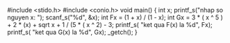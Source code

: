#include <stido.h>
#include <conio.h>
void main()
{
	int x;
	printf_s("nhap so nguyen x: ");
	scanf_s("%d", &x);
	int Fx = (1 + x) / (1 - x);
	int Gx = 3 * ( x ^ 5 ) + 2 * (x) + sqrt x + 1  / (5 * ( x ^ 2) - 3;
	printf_s( "ket qua F(x) la %d", Fx);
	printf_s( "ket qua G(x) la %d", Gx);
	_getch();
}

